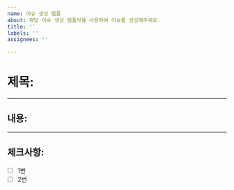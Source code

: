 ```yaml
---
name: 이슈 생성 템플
about: 해당 이슈 생성 템플릿을 사용하여 이슈를 생성해주세요.
title: ''
labels: ''
assignees: ''

---
```


# 제목:

---

## 내용:

---

## 체크사항:
- [ ] 1번
- [ ] 2번
